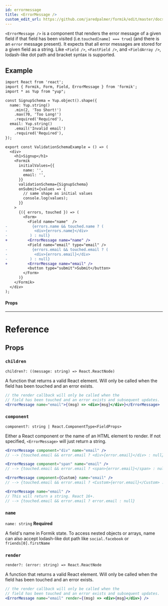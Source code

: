 ```yaml
---
id: errormessage
title: <ErrorMessage />
custom_edit_url: https://github.com/jaredpalmer/formik/edit/master/docs/api/errormessage.md
---
```


`<ErrorMessage />` is a component that renders the error message of a given field if that field has been visited (i.e.`touched[name] === true`) (and there is an `error` message present). It expects that all error messages are stored for a given field as a string. Like `<Field />`, `<FastField />`, and `<FieldArray />`, lodash-like dot path and bracket syntax is supported.

## Example

```diff
import React from 'react';
import { Formik, Form, Field, ErrorMessage } from 'formik';
import * as Yup from "yup";

const SignupSchema = Yup.object().shape({
  name: Yup.string()
    .min(2, 'Too Short!')
    .max(70, 'Too Long!')
    .required('Required'),
  email: Yup.string()
    .email('Invalid email')
    .required('Required'),
});

export const ValidationSchemaExample = () => (
  <div>
    <h1>Signup</h1>
    <Formik
      initialValues={{
        name: '',
        email: '',
      }}
      validationSchema={SignupSchema}
      onSubmit={values => {
        // same shape as initial values
        console.log(values);
      }}
    >
      {({ errors, touched }) => (
        <Form>
          <Field name="name"  />
-           {errors.name && touched.name ? (
-            <div>{errors.name}</div>
-          ) : null}
+         <ErrorMessage name="name" />
          <Field name="email" type="email" />
-           {errors.email && touched.email ? (
-            <div>{errors.email}</div>
-          ) : null}
+         <ErrorMessage name="email" />
          <button type="submit">Submit</button>
        </Form>
      )}
    </Formik>
  </div>
);
```

#### Props

---

# Reference

## Props

### `children`

`children?: ((message: string) => React.ReactNode)`

A function that returns a valid React element. Will only be called when the field has been touched and an error exists.

```jsx
// the render callback will only be called when the
// field has been touched and an error exists and subsequent updates.
<ErrorMessage name="email">{(msg) => <div>{msg}</div>}</ErrorMessage>
```

### `component`

`component?: string | React.ComponentType<FieldProps>`

Either a React component or the name of an HTML element to render. If not specified, `<ErrorMessage>` will just return a string.

```jsx
<ErrorMessage component="div" name="email" />
// --> {touched.email && error.email ? <div>{error.email}</div> : null}

<ErrorMessage component="span" name="email" />
// --> {touched.email && error.email ? <span>{error.email}</span> : null}

<ErrorMessage component={Custom} name="email" />
// --> {touched.email && error.email ? <Custom>{error.email}</Custom> : null}

<ErrorMessage name="email" />
// This will return a string. React 16+.
// --> {touched.email && error.email ? error.email : null}
```

### `name`

`name: string`
**Required**

A field's name in Formik state. To access nested objects or arrays, name can also accept lodash-like dot path like `social.facebook` or `friends[0].firstName`

### `render`

`render?: (error: string) => React.ReactNode`

A function that returns a valid React element. Will only be called when the field has been touched and an error exists.

```jsx
// the render callback will only be called when the
// field has been touched and an error exists and subsequent updates.
<ErrorMessage name="email" render={(msg) => <div>{msg}</div>} />
```
